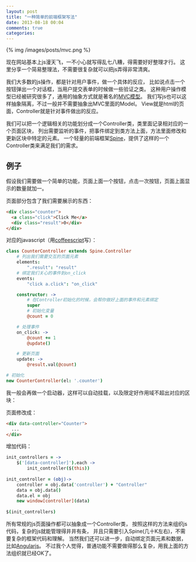 ```yaml
---
layout: post
title: "一种简单的前端框架写法"
date: 2013-08-18 00:04
comments: true
categories: 
---
```


{% img /images/posts/mvc.png %}

现在网站基本上js漫天飞，一不小心就写得乱七八糟，得需要好好整理才行。
这里分享一个简易整理法，不需要很复杂就可以把js弄得非常清爽。

我们大多数的js操作，都是针对用户事件，做一个具体的反应，
比如说点击一个按钮弹出一个对话框，当用户提交表单的时候做一些验证之类。
这种用户操作模型已经被研究很多了，通用的抽象方式就是著名的[MVC模型](http://en.wikipedia.org/wiki/Model%E2%80%93view%E2%80%93controller)。
我们写js也可以这样抽象隔离，不过一般并不需要抽象出MVC里面的Model。
View就是html的页面，Controller就是针对事件做出的反应。

我们可以把一个逻辑相关的功能划分成一个Controller类，类里面记录相对应的一个页面区块，
列出需要监听的事件，把事件绑定到类方法上面，方法里面修改和更新区块中特定的元素。
一个轻量的前端框架[Spine](http://spinejs.com/)，提供了这样的一个Controller类来满足我们的需求。

## 例子

假设我们需要做一个简单的功能，页面上面一个按钮，点击一次按钮，页面上面显示的数量就加一。

页面部分包含了我们需要展示的东西：

```html
<div class="counter">
  <a class="click">Click Me</a>
  <div class="result">0</div>
</div>
```

对应的javascript（用[coffeescript](http://coffeescript.org/)写）：

```coffeescript
class CounterController extends Spine.Controller
    # 列出我们需要交互的页面元素
    elements:
        ".result": "result"
    # 绑定我们关心的事件到on_click
    events:
        "click a.click": "on_click"

    constructor: ->
        # 在Controller初始化的时候，会帮你做好上面的事件和元素绑定
        super
        # 初始化变量
        @count = 0

    # 处理事件
    on_click: ->
        @count += 1
        @update()

    # 更新页面
    update: ->
        @result.val(@count)

# 初始化
new CounterController(el: '.counter')
```

我一般会再做一个启动器，这样可以自动挂载，以及限定好作用域不超出对应的区块：

页面修改成：

```html
<div data-controller="Counter">
  ...
</div>
```

增加代码：

```coffeescript
init_controllers = ->
    $('[data-controller]').each ->
        init_controller($(this))
        
init_controller = (obj)->        
    controller = obj.data('controller') + "Controller"
    data = obj.data()
    data.el = obj
    new window[controller](data)
    
$(init_controllers)
```

所有常规的js页面操作都可以抽象成一个Controller类，
按照这样的方法来组织js代码，复杂的js就能管理得井井有条，
并且只需要引入Spine(几十K左右)，不需要复杂的框架代码和理解。
当然我们还可以进一步，自动绑定页面元素和数据，比如[Angularjs](http://angularjs.org/)。
不过我个人觉得，普通功能不需要做得那么复杂，用我上面的方法组织就已经OK了。